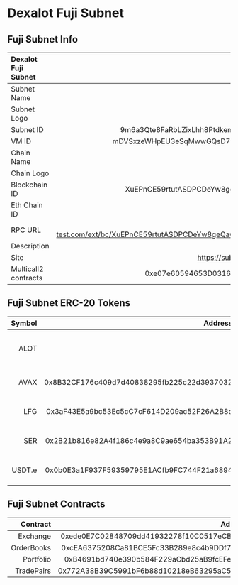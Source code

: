 # Dexalot Fuji Subnet

## Fuji Subnet Info

| Dexalot Fuji Subnet   |                                                                                            |
| :-------------------- | ------------------------------------------------------------------------------------------:|
| Subnet Name           | DexalotSubnet                                                                              |
| Subnet Logo           | ![subnet logo](https://dexalot.com/images/logo.svg)                                        |
| Subnet ID             | 9m6a3Qte8FaRbLZixLhh8Ptdkemm4csNaLwQeKkENx5wskbWP                                          |
| VM ID                 | mDVSxzeWHpEU3eSqMwwGQsD787xGp7hv9Qgoe3R9SdjPapte8
| Chain Name            | DexalotMain                                                                                |
| Chain Logo            |  ![chain logo](https://dexalot.com/images/logo.svg)                                        |
| Blockchain ID         | XuEPnCE59rtutASDPCDeYw8geQaGWwteWjkDXYLWvssfuirde                                          |
| Eth Chain ID          | 432201                                                                                     |
| RPC URL               | https://node.dexalot-test.com/ext/bc/XuEPnCE59rtutASDPCDeYw8geQaGWwteWjkDXYLWvssfuirde/rpc | 
| Description           | Dexalot Exchange EVM subnet.                                                               |
| Site                  | https://subnetapp.dexalot-test.com/trade                                                   | 
| Multicall2 contracts  | 0xe07e60594653D03165402D3B491d30Fe2d2C0A6A                                                 |


## Fuji Subnet ERC-20 Tokens

| Symbol    | Address   | Decimals  | Logo | Description | 
| ---:      | ----:                                      | --:| :----: | -----:    |
| ALOT      |                                            | 18 | [ALOT logo](https://raw.githubusercontent.com/Dexalot/tokenlist/main/imgs/alot/logo.png) | Daxalot Subnet native token |
| AVAX      | 0x8B32CF176c409d7d40838295fb225c22d3937032 | 18 | [Mock AVAX logo](https://raw.githubusercontent.com/Dexalot/tokenlist/main/imgs/avax/logo.png) | Mock AVAX |
| LFG       | 0x3aF43E5a9bc53Ec5cC7cF614D209ac52F26A2B8c | 18 | [Mock LFG logo](https://raw.githubusercontent.com/Dexalot/tokenlist/main/imgs/fuji_battle_icons/lfg.png) | Mock LFG |
| SER       | 0x2B21b816e82A4f186c4e9a8C9ae654ba353B91A2 | 18 | [Mock SER logo](https://raw.githubusercontent.com/Dexalot/tokenlist/main/imgs/fuji_battle_icons/ser.png) | Mock SER |
| USDT.e    | 0x0b0E3a1F937F59359795E1ACfb9FC744F21a6894 | 6 | [Mock USDT.e logo](https://raw.githubusercontent.com/Dexalot/tokenlist/main/imgs/usdt/logo.png) | Mock USDT.e |

## Fuji Subnet Contracts

| Contract      | Address                                    | Description | 
| ---:          | ----:                                      | ---:        |
| Exchange      | 0xede0E7C02848709dd41932278f10C0517eCBBB6e |  |
| OrderBooks    | 0xcEA6375208Ca81BCE5Fc33B289e8c4b9DDf74523 |  |
| Portfolio     | 0xB4691bd740e390b584F229aCbd25aB9fcEFeB9AE |  |
| TradePairs    | 0x772A38B39C5991bF6b88d10218eB63295aC57B87 |  |

